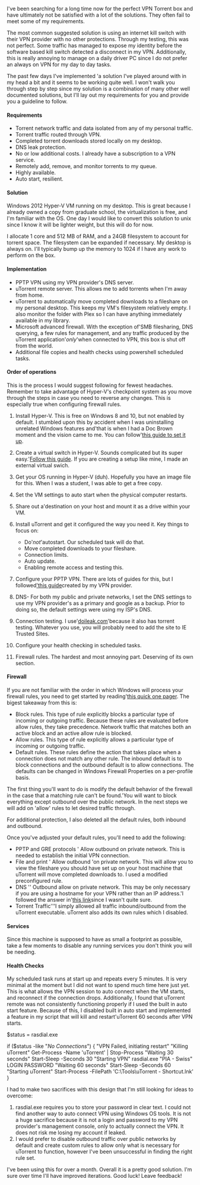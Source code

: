 I've been searching for a long time now for the perfect VPN Torrent box and have ultimately not be satisfied with a lot of the solutions. They often fail to meet some of my requirements.

The most common suggested solution is using an internet kill switch with their VPN provider with no other protections. Through my testing, this was not perfect. Some traffic has managed to expose my identity before the software based kill switch detected a disconnect in my VPN. Additionally, this is really annoying to manage on a daily driver PC since I do not prefer an always on VPN for my day to day tasks.

The past few days I've implemented 'a solution I've played around with in my head a bit and it seems to be working quite well. I won't walk you through step by step since my solution is a combination of many other well documented solutions, but I'll lay out my requirements for you and provide you a guideline to follow.

#### Requirements

- Torrent network traffic and data isolated from any of my personal traffic.
- Torrent traffic routed through VPN.
- Completed torrent downloads stored locally on my desktop.
- DNS leak protection.
- No or low additional costs. I already have a subscription to a VPN service.
- Remotely add, remove, and monitor torrents to my queue.
- Highly available.
- Auto start, resilient.

#### Solution

Windows 2012 Hyper-V VM running on my desktop. This is great because I already owned a copy from graduate school, the virtualization is free, and I'm familiar with the OS. One day I would like to convert this solution to unix since I know it will be lighter weight, but this will do for now.

I allocate 1 core and 512 MB of RAM, and a 24GB filesystem to account for torrent space. The filesystem can be expanded if necessary. My desktop is always on. I'll typically bump up the memory to 1024 if I have any work to perform on the box.

#### Implementation

- PPTP VPN using my VPN provider's DNS server.
- uTorrent remote server. This allows me to add torrents when I'm away from home.
- uTorrent to automatically move completed downloads to a fileshare on my personal desktop. This keeps my VM's filesystem relatively empty. I also monitor the folder with Plex so I can have anything immediately available in my library.
- Microsoft advanced firewall. With the exception of'SMB filesharing, DNS querying, a few rules for management, and any traffic produced by the uTorrent application'_only_'when connected to VPN, this box is shut off from the world.
- Additional file copies and health checks using powershell scheduled tasks.

#### Order of operations

This is the process I would suggest following for fewest headaches. Remember to take advantage of Hyper-V's checkpoint system as you move through the steps in case you need to reverse any changes. This is especially true when configuring firewall rules.

1. Install Hyper-V. This is free on Windows 8 and 10, but not enabled by default. I stumbled upon this by accident when I was uninstalling unrelated Windows features and'that is when I had a Doc Brown moment and the vision came to me. You can follow'[this guide to set it up](http://www.howtogeek.com/76532/how-to-install-or-enable-hyper-v-virtualization-in-windows-8/).
2. Create a virtual switch in Hyper-V. Sounds complicated but its super easy.'[Follow this guide](https://msdn.microsoft.com/en-us/virtualization/hyperv_on_windows/quick_start/walkthrough_virtual_switch). If you are creating a setup like mine, I made an external virtual swich.
3. Get your OS running in Hyper-V (duh). Hopefully you have an image file for this. When I was a student, I was able to get a free copy.
4. Set the VM settings to auto start when the physical computer restarts.
5. Share out a'destination on your host and mount it as a drive within your VM.
6. Install uTorrent and get it configured the way you need it. Key things to focus on:
    - Do'_not_'autostart. Our scheduled task will do that.
    - Move completed downloads to your fileshare.
    - Connection limits.
    - Auto update.
    - Enabling remote access and testing this.

7. Configure your PPTP VPN. There are lots of guides for this, but I followed['this guide](https://www.privateinternetaccess.com/pages/client-support/windows8.1-pptp)created by my VPN provider.
8. DNS- For both my public and private networks, I set the DNS settings to use my VPN provider's as a primary and google as a backup. Prior to doing so, the default settings were using my ISP's DNS.
9. Connection testing. I use'[doileak.com](http://www.doileak.com/)'because it also has torrent testing. Whatever you use, you will probably need to add the site to IE Trusted Sites.
10. Configure your health checking in scheduled tasks.
11. Firewall rules. The hardest and most annoying part. Deserving of its own section.

#### Firewall

If you are not familiar with the order in which Windows will process your firewall rules, you need to get started by reading'[this quick one pager](https://technet.microsoft.com/en-us/library/cc755191(v=ws.10).aspx). The bigest takeaway from this is:

- Block rules. This type of rule explicitly blocks a particular type of incoming or outgoing traffic. Because these rules are evaluated before allow rules, they take precedence. Network traffic that matches both an active block and an active allow rule is blocked.
- Allow rules. This type of rule explicitly allows a particular type of incoming or outgoing traffic.
- Default rules. These rules define the action that takes place when a connection does not match any other rule. The inbound default is to block connections and the outbound default is to allow connections. The defaults can be changed in Windows Firewall Properties on a per-profile basis.

The first thing you'll want to do is modify the default behavior of the firewall in the case that a matching rule can't be found.'You will want to block everything except outbound over the public network. In the next steps we will add on 'allow' rules to let desired traffic through.

For additional protection, I also deleted all the default rules, both inbound and outbound.

Once you've adjusted your default rules, you'll need to add the following:

- PPTP and GRE protocols ' Allow outbound on private network. This is needed to establish the initial VPN connection.
- File and print ' Allow outbound 'on private network. This will allow you to view the fileshare you should have set up on your host machine that uTorrent will move completed downloads to. I used a modified preconfigured rule.
- DNS '' Outbound allow on private network. This may be only necessary if you are using a hostname for your VPN rather than an IP address.'I followed the answer in'[this link](https://social.technet.microsoft.com/Forums/office/en-US/a1240ce7-fe10-4d0f-91e1-ef1a579e9cfc/allow-outbound-dns-lookups-on-firewall?forum=winserversecurity)since I wasn't quite sure.
- Torrent Traffic'''I simply allowed all traffic inbound/outbound from the uTorrent executable. uTorrent also adds its own rules which I disabled.

#### Services

Since this machine is supposed to have as small a footprint as possible, take a few moments to disable any running services you don't think you will be needing.

#### Health Checks

My scheduled task runs at start up and repeats every 5 minutes. It is very minimal at the moment but I did not want to spend much time here just yet. This is what allows the VPN session to auto connect when the VM starts, and reconnect if the connection drops. Additionally, I found that uTorrent remote was not consistently functioning properly if I used the built in auto start feature. Because of this, I disabled built in auto start and implemented a feature in my script that will kill and restart'uTorrent 60 seconds after VPN starts.

$status = rasdial.exe

if ($status -like "*No Connections*")
{
 "VPN Failed, initiating restart"
 "Killing uTorrent"
 Get-Process -Name 'uTorrent' | Stop-Process
 "Waiting 30 seconds"
 Start-Sleep -Seconds 30
 "Starting VPN"
 rasdial.exe "PIA - Swiss" LOGIN PASSWORD
 "Waiting 60 seconds"
 Start-Sleep -Seconds 60
 "Starting uTorrent"
 Start-Process -FilePath 'C:\Tools\uTorrent - Shortcut.lnk'
}

I had to make two sacrifices with this design that I'm still looking for ideas to overcome:

1. rasdial.exe requires you to store your password in clear text. I could not find another way to auto connect VPN using Windows OS tools. It is not a huge sacrifice because it is not a login and password to my VPN provider's management console, only to actually connect the VPN. It does not risk me losing my account if leaked.
2. I would prefer to disable outbound traffic over public networks by default and create custom rules to allow only what is necessary for uTorrent to function, however I've been unsuccessful in finding the right rule set.

I've been using this for over a month. Overall it is a pretty good solution. I'm sure over time I'll have improved iterations. Good luck! Leave feedback!
